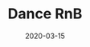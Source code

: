 ---
layout: default
title: Dance RnB
modal-id: 1
date: 2020-03-15
img: dance_rnb_icon.png
alt: image-alt
# project-date: March 2020
# client: Start Bootstrap
# category: Web Development
description: To my RnB queens (and divas!).... <br/> These classes have been designed to get you moving to new and old-skool RnB hits. From Beyoncé, Rihanna, J.Lo, Ciara, we may even throw in a bit of Usher and Chris Brown. Why wouldn't we?! This is a live class so you will guided by me in real-time and see me and the rest of the participants so that we still get that lively class vibe and you still get that positive personal feedback you deserve! Let's keep our spirits flying high and get down on the (kitchen) floor! <br/> No previous experience of dance is necessary.<br><br/> Location - CURRENTLY ONLINE <br/> Time - 18:00-19:00 (CET) <br/> Upcoming Dates - 31-03, 07-03 ... <br/>


---